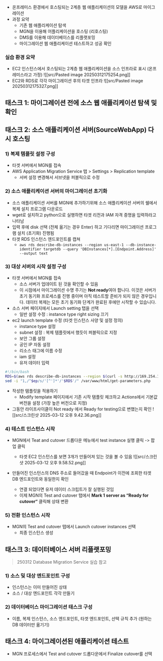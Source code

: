 - 온프레미스 환경에서 호스팅되는 2계층 웹 애플리케이션의 모델을 AWS로 마이그레이션
- 과정 요약
	- 기존 웹 애플리케이션 탐색
	- MGN을 이용해 어플리케이션을 호스팅 (리호스팅)
	- DMS를 이용해 데이터베이스를 리플랫포밍
	- 마이그레이션 웹 애플리케이션 테스트하고 성공 확인

### 실습 환경 요약
- EC2 인스턴스에서 호스팅되는 2계층 웹 애플리케이션을 소스 인프라로 표시 (온프레미스라고 가정)
![[src/Pasted image 20250312175254.png]]
- EC2와 RDS로 각각 마이그레이션 후의 타겟 인프라
![[src/Pasted image 20250312175327.png]]

## 태스크 1: 마이그레이션 전에 소스 웹 애플리케이션 탐색 및 확인

## 태스크 2: 소스 애플리케이션 서버(SourceWebApp) 다시 호스팅

### 1) 복제 템플릿 설정 구성
- 타겟 서버에서 MGN를 접속
- AWS Application Migration Service 탭 > Settings > Replication template 
	- 서버 설정 변경해서 서브넷을 퍼블릭으로 수정

### 2) 소스 애플리케이션 서버의 마이그레이션 초기화
- 소스 애플리케이션 서버를 MGN에 추가하기위해 소스 애플리케이션 서버의 쉘에서 복제 설치 프로그램 다운로드
- wget로 설치하고 python으로 실행하면 타겟 리전과 IAM 자격 증명을 입력하라고 나타남
- 입력 후에 disk 선택 (전체 옮기는 경우 Enter) 하고 기다리면 마이그레이션 프로그램 설치 (초기화) 진행됨
- 타겟 RDS 인스턴스 엔드포인트를 캡쳐
	- `aws rds describe-db-instances --region us-east-1 --db-instance-identifier targetdb --query 'DBInstances[*].[Endpoint.Address]' --output text`

### 3) 대상 서버의 시작 설정 구성
- 타겟 서버에서 MGN를 접속
	- 소스 서버가 업데이트 된 것을 확인할 수 있음
	- 이 시점에서 마이그레이션 수명 주기는 **Not ready**여야 합니다. 이것은 서버가 초기 동기화 프로세스를 진행 중이며 아직 테스트할 준비가 되지 않은 경우입니다. 데이터 복제는 모든 초기 동기화 단계가 완료된 후에만 시작할 수 있습니다.
- 소스 서버 페이지에서 Launch setting 탭을 선택
	- 일반 설정 수정 : instance type right sizing 끄기
- ec2 launch template 수정 (타겟 인스턴스 사양 및 설정 정의)
	- instance type 설정
	- subnet 설정 : 복제 템플릿에서 했듯이 퍼블릭으로 지정
	- 보안 그룹 설정
	- 공인 IP 자동 설정
	- 리소스 태그에 이름 수정
	- iam 설정
	- 유저 데이터 입력
```bash
#!/bin/bash
RDS=$(aws rds describe-db-instances --region $(curl -s http://169.254.169.254/latest/meta-data/placement/region) --db-instance-identifier targetdb --query 'DBInstances[*].[Endpoint.Address]' --output text) && echo $RDS
sed -i "1,/^$ep/s/'[^']*'/'$RDS'/" /var/www/html/get-parameters.php
```
- 작성한 탬플릿을 적용하기
	- Modify template 페이지에서 기존 시작 탬플릿 체크하고 Actions에서 기본값 버전을 설정 (가장 높은 버전으로 지정)
- 그동안 라이프사이클이 Not ready 에서 Ready for testing으로 변했는지 확인
![[src/스크린샷 2025-03-12 오후 9.42.36.png]]

### 4) 테스트 인스턴스 시작
- MGN에서 Teat and cutover 드롭다운 메뉴에서 test instance 실행 클릭 -> 팝업 클릭
	- 타겟 EC2 인스턴스를 보면 3개가 만들어져 있는 것을 볼 수 있음
![[src/스크린샷 2025-03-12 오후 9.58.52.png]]

- 만들어진 인스턴스의 DNS 주소로 들어갔을 때 Endpoint가 이전에 조회한 타겟 DB 엔드포인트와 동일한지 확인
	- 연결 되었다면 유저 데이터 스크립트가 잘 실행된 것임
	- 이제 MGN의 Test and cutover 탭에서 **Mark 1 server as “Ready for cutover“** 클릭해 상태 변환

### 5) 전환 인스턴스 시작
- MGN의 Test and cutover 탭에서 Launch cutover instances 선택
	- 최종 인스턴스 생성

## 태스크 3: 데이터베이스 서버 리플랫포밍
> 250312 Database Migration Service 실습 참고

### 1) 소스 및 대상 엔드포인트 구성
- 인스턴스는 이미 만들어진 상태
- 소스 / 대상 엔드포인트 각각 만들기

### 2) 데이터베이스 마이그레이션 태스크 구성
- 이름, 복제 인스턴스, 소스 엔드포인트, 타겟 엔드포인트, 선택 규칙 추가 (원하는 DB 데이터만 옮기기)

## 태스크 4: 마이그레이션된 애플리케이션 테스트
- MGN 프로세스에서 Test and cutover 드롭다운에서 Finalize cutover를 선택 

